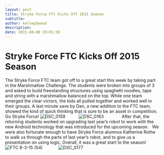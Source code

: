 ```yaml
---
layout: post
title: Stryke Force FTC Kicks Off 2015 Season
subtitle:
author: kelseybwood
description:
date: 2015-08-08 19:01:59
---
```


# Stryke Force FTC Kicks Off 2015 Season

The Stryke Force FTC team got off to a great start this week by taking part in the Marshmallow Challenge. The students were broken into groups of 3 and asked to build freestanding structures using spaghetti noodles, tape and string with a marshmallow balanced on the top. While one team emerged the clear victors, the kids all pulled together and worked well in their groups. A last minute save by Dan, a new addition to the FTC team, showed the kind of quick thinking that is sure to be an asset in competition. Go Stryke Force! ![DSC_0159](/wp-content/uploads/2015/08/DSC_0159-300x199.jpg)           ![DSC_0163](http://strykeforce.org/wp-content/uploads/2015/08/DSC_0163-300x199.jpg)               After that, the returning students worked on upgrading last year’s robot to work with the new Android technology that was introduced for the upcoming season.   We were also fortunate enough to have Stryke Force alumnus Katherine Rothe to walk us through the parts of last year’s robot, and to give us a presentation on using logic. Overall, it was a great start to the season! ![FTC 8-3-15 \(54\)](http://strykeforce.org/wp-content/uploads/2015/08/FTC-8-3-15-54-300x225.jpg)             ![DSC_0177](http://strykeforce.org/wp-content/uploads/2015/08/DSC_0177-300x199.jpg)
